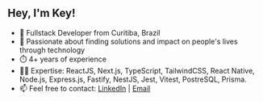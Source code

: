 ## Hey, I'm Key!

- 📍 Fullstack Developer from Curitiba, Brazil
- 💙 Passionate about finding solutions and impact on people's lives through technology
- ⏱️ 4+ years of experience
- 🧑‍💻 Expertise: ReactJS, Next.js, TypeScript, TailwindCSS, React Native, Node.js, Express.js, Fastify, NestJS, Jest, Vitest, PostreSQL, Prisma.
- 📫 Feel free to contact: <a href="https://www.linkedin.com/in/key-yu-wan" target="_blank">LinkedIn</a> | <a href="mailto:keyflcbyuwan@gmail.com" target="_blank">Email</a>
